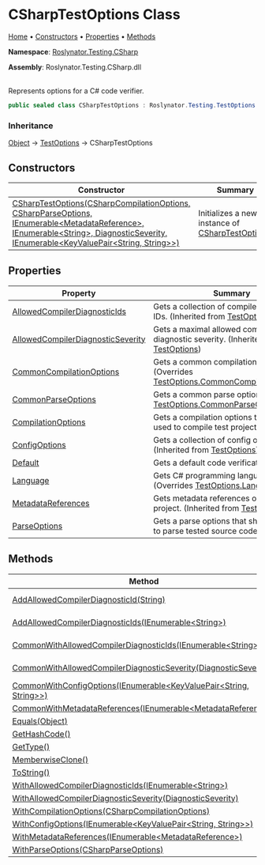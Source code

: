# CSharpTestOptions Class

[Home](../../../../README.md) &#x2022; [Constructors](#constructors) &#x2022; [Properties](#properties) &#x2022; [Methods](#methods)

**Namespace**: [Roslynator.Testing.CSharp](../README.md)

**Assembly**: Roslynator\.Testing\.CSharp\.dll

\
Represents options for a C\# code verifier\.

```csharp
public sealed class CSharpTestOptions : Roslynator.Testing.TestOptions
```

### Inheritance

[Object](https://docs.microsoft.com/en-us/dotnet/api/system.object) &#x2192; [TestOptions](../../TestOptions/README.md) &#x2192; CSharpTestOptions

## Constructors

| Constructor | Summary |
| ----------- | ------- |
| [CSharpTestOptions(CSharpCompilationOptions, CSharpParseOptions, IEnumerable\<MetadataReference>, IEnumerable\<String>, DiagnosticSeverity, IEnumerable\<KeyValuePair\<String, String>>)](-ctor/README.md) | Initializes a new instance of [CSharpTestOptions](./README.md)\. |

## Properties

| Property | Summary |
| -------- | ------- |
| [AllowedCompilerDiagnosticIds](../../TestOptions/AllowedCompilerDiagnosticIds/README.md) | Gets a collection of compiler diagnostic IDs\. \(Inherited from [TestOptions](../../TestOptions/README.md)\) |
| [AllowedCompilerDiagnosticSeverity](../../TestOptions/AllowedCompilerDiagnosticSeverity/README.md) | Gets a maximal allowed compiler diagnostic severity\. \(Inherited from [TestOptions](../../TestOptions/README.md)\) |
| [CommonCompilationOptions](CommonCompilationOptions/README.md) | Gets a common compilation options\. \(Overrides [TestOptions.CommonCompilationOptions](../../TestOptions/CommonCompilationOptions/README.md)\) |
| [CommonParseOptions](CommonParseOptions/README.md) | Gets a common parse options\. \(Overrides [TestOptions.CommonParseOptions](../../TestOptions/CommonParseOptions/README.md)\) |
| [CompilationOptions](CompilationOptions/README.md) | Gets a compilation options that should be used to compile test project\. |
| [ConfigOptions](../../TestOptions/ConfigOptions/README.md) | Gets a collection of config options\. \(Inherited from [TestOptions](../../TestOptions/README.md)\) |
| [Default](Default/README.md) | Gets a default code verification options\. |
| [Language](Language/README.md) | Gets C\# programming language identifier\. \(Overrides [TestOptions.Language](../../TestOptions/Language/README.md)\) |
| [MetadataReferences](../../TestOptions/MetadataReferences/README.md) | Gets metadata references of a test project\. \(Inherited from [TestOptions](../../TestOptions/README.md)\) |
| [ParseOptions](ParseOptions/README.md) | Gets a parse options that should be used to parse tested source code\. |

## Methods

| Method | Summary |
| ------ | ------- |
| [AddAllowedCompilerDiagnosticId(String)](AddAllowedCompilerDiagnosticId/README.md) | Adds specified compiler diagnostic ID to the list of allowed compiler diagnostic IDs\. |
| [AddAllowedCompilerDiagnosticIds(IEnumerable\<String>)](AddAllowedCompilerDiagnosticIds/README.md) | Adds a list of specified compiler diagnostic IDs to the list of allowed compiler diagnostic IDs\. |
| [CommonWithAllowedCompilerDiagnosticIds(IEnumerable\<String>)](CommonWithAllowedCompilerDiagnosticIds/README.md) |  \(Overrides [TestOptions.CommonWithAllowedCompilerDiagnosticIds](../../TestOptions/CommonWithAllowedCompilerDiagnosticIds/README.md)\) |
| [CommonWithAllowedCompilerDiagnosticSeverity(DiagnosticSeverity)](CommonWithAllowedCompilerDiagnosticSeverity/README.md) |  \(Overrides [TestOptions.CommonWithAllowedCompilerDiagnosticSeverity](../../TestOptions/CommonWithAllowedCompilerDiagnosticSeverity/README.md)\) |
| [CommonWithConfigOptions(IEnumerable\<KeyValuePair\<String, String>>)](CommonWithConfigOptions/README.md) |  \(Overrides [TestOptions.CommonWithConfigOptions](../../TestOptions/CommonWithConfigOptions/README.md)\) |
| [CommonWithMetadataReferences(IEnumerable\<MetadataReference>)](CommonWithMetadataReferences/README.md) |  \(Overrides [TestOptions.CommonWithMetadataReferences](../../TestOptions/CommonWithMetadataReferences/README.md)\) |
| [Equals(Object)](https://docs.microsoft.com/en-us/dotnet/api/system.object.equals) |  \(Inherited from [Object](https://docs.microsoft.com/en-us/dotnet/api/system.object)\) |
| [GetHashCode()](https://docs.microsoft.com/en-us/dotnet/api/system.object.gethashcode) |  \(Inherited from [Object](https://docs.microsoft.com/en-us/dotnet/api/system.object)\) |
| [GetType()](https://docs.microsoft.com/en-us/dotnet/api/system.object.gettype) |  \(Inherited from [Object](https://docs.microsoft.com/en-us/dotnet/api/system.object)\) |
| [MemberwiseClone()](https://docs.microsoft.com/en-us/dotnet/api/system.object.memberwiseclone) |  \(Inherited from [Object](https://docs.microsoft.com/en-us/dotnet/api/system.object)\) |
| [ToString()](https://docs.microsoft.com/en-us/dotnet/api/system.object.tostring) |  \(Inherited from [Object](https://docs.microsoft.com/en-us/dotnet/api/system.object)\) |
| [WithAllowedCompilerDiagnosticIds(IEnumerable\<String>)](WithAllowedCompilerDiagnosticIds/README.md) | |
| [WithAllowedCompilerDiagnosticSeverity(DiagnosticSeverity)](WithAllowedCompilerDiagnosticSeverity/README.md) | |
| [WithCompilationOptions(CSharpCompilationOptions)](WithCompilationOptions/README.md) | |
| [WithConfigOptions(IEnumerable\<KeyValuePair\<String, String>>)](WithConfigOptions/README.md) | |
| [WithMetadataReferences(IEnumerable\<MetadataReference>)](WithMetadataReferences/README.md) | |
| [WithParseOptions(CSharpParseOptions)](WithParseOptions/README.md) | |

